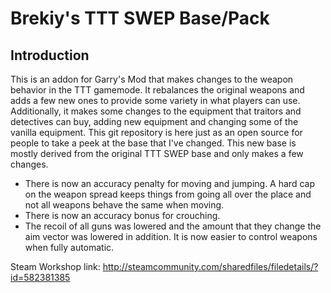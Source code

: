 Brekiy's TTT SWEP Base/Pack
==============

Introduction
--------------

This is an addon for Garry's Mod that makes changes to the weapon behavior in the TTT gamemode. It rebalances the original weapons and adds a few new ones to provide some variety in what players can use. Additionally, it makes some changes to the equipment that traitors and detectives can buy, adding new equipment and changing some of the vanilla equipment. This git repository is here just as an open source for people to take a peek at the base that I've changed. This new base is mostly derived from the original TTT SWEP base and only makes a few changes.

- There is now an accuracy penalty for moving and jumping. A hard cap on the weapon spread keeps things from going all over the place and not all weapons behave the same when moving.
- There is now an accuracy bonus for crouching.
- The recoil of all guns was lowered and the amount that they change the aim vector was lowered in addition. It is now easier to control weapons when fully automatic.

Steam Workshop link:
http://steamcommunity.com/sharedfiles/filedetails/?id=582381385
